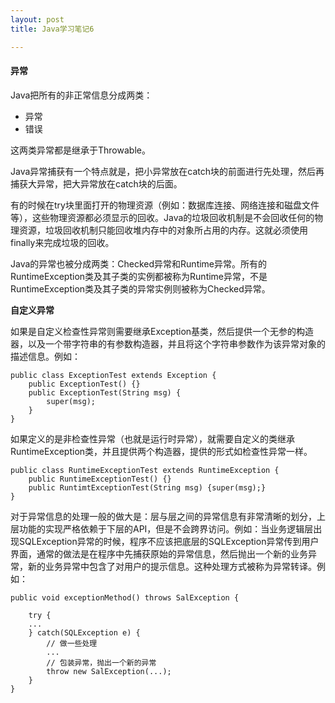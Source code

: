 ```yaml
---
layout: post
title: Java学习笔记6

---
```


#### 异常

Java把所有的非正常信息分成两类：

* 异常
* 错误

这两类异常都是继承于Throwable。

Java异常捕获有一个特点就是，把小异常放在catch块的前面进行先处理，然后再捕获大异常，把大异常放在catch块的后面。

有的时候在try块里面打开的物理资源（例如：数据库连接、网络连接和磁盘文件等），这些物理资源都必须显示的回收。Java的垃圾回收机制是不会回收任何的物理资源，垃圾回收机制只能回收堆内存中的对象所占用的内存。这就必须使用finally来完成垃圾的回收。

Java的异常也被分成两类：Checked异常和Runtime异常。所有的RuntimeException类及其子类的实例都被称为Runtime异常，不是RuntimeException类及其子类的异常实例则被称为Checked异常。

__自定义异常__

如果是自定义检查性异常则需要继承Exception基类，然后提供一个无参的构造器，以及一个带字符串的有参数构造器，并且将这个字符串参数作为该异常对象的描述信息。例如：

	public class ExceptionTest extends Exception {
		public ExceptionTest() {}
		public ExceptionTest(String msg) {
			super(msg);
		}
	}

如果定义的是非检查性异常（也就是运行时异常），就需要自定义的类继承RuntimeException类，并且提供两个构造器，提供的形式如检查性异常一样。

	public class RuntimeExceptionTest extends RuntimeException {
		public RuntimeExceptionTest() {}
		public RuntimtExceptionTest(String msg) {super(msg);}
	}

对于异常信息的处理一般的做大是：层与层之间的异常信息有非常清晰的划分，上层功能的实现严格依赖于下层的API，但是不会跨界访问。例如：当业务逻辑层出现SQLException异常的时候，程序不应该把底层的SQLException异常传到用户界面，通常的做法是在程序中先捕获原始的异常信息，然后抛出一个新的业务异常，新的业务异常中包含了对用户的提示信息。这种处理方式被称为异常转译。例如：

	public void exceptionMethod() throws SalException {
	
		try {
		...
		} catch(SQLException e) {
			// 做一些处理
			...
			// 包装异常，抛出一个新的异常
			throw new SalException(...);
		}
	}